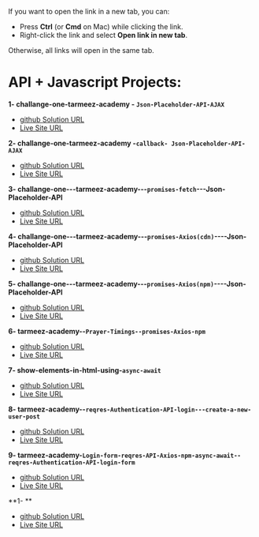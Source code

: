 
If you want to open the link in a new tab, you can:

- Press **Ctrl** (or **Cmd** on Mac) while clicking the link.
- Right-click the link and select **Open link in new tab**.

Otherwise, all links will open in the same tab.

# API + Javascript Projects:

**1- challange-one-tarmeez-academy - `Json-Placeholder-API-AJAX`**

- <a href="https://github.com/olahasan/challange-one-tarmeez-academy---Json-Placeholder-API-AJAX" target="_blank">github Solution URL</a>
- <a href="https://olahasan.github.io/challange-one-tarmeez-academy---Json-Placeholder-API-AJAX/" target="_blank">Live Site URL</a>

**2- challange-one-tarmeez-academy -`callback- Json-Placeholder-API-AJAX`**

- <a href="https://github.com/olahasan/challange-one-tarmeez-academy---callback-Json-Placeholder-API-AJAX" target="_blank">github Solution URL</a>
- <a href="https://olahasan.github.io/challange-one-tarmeez-academy---callback-Json-Placeholder-API-AJAX/" target="_blank">Live Site URL</a>

**3- challange-one---tarmeez-academy---`promises-fetch`---Json-Placeholder-API**

- <a href="https://github.com/olahasan/challange-one---tarmeez-academy---promises-fetch---Json-Placeholder-API" target="_blank">github Solution URL</a>
- <a href="https://olahasan.github.io/challange-one---tarmeez-academy---promises-fetch---Json-Placeholder-API/" target="_blank">Live Site URL</a>

**4- challange-one---tarmeez-academy---`promises-Axios(cdn)`----Json-Placeholder-API**

- <a href="https://github.com/olahasan/challange-one---tarmeez-academy---promises-Axios-cdn----Json-Placeholder-API" target="_blank">github Solution URL</a>
- <a href="https://olahasan.github.io/challange-one---tarmeez-academy---promises-Axios-cdn----Json-Placeholder-API/" target="_blank">Live Site URL</a>

**5- challange-one---tarmeez-academy---`promises-Axios(npm)`----Json-Placeholder-API**

- <a href="https://github.com/olahasan/challange-one---tarmeez-academy---promises-Axios-npm----Json-Placeholder-API" target="_blank">github Solution URL</a>
- <a href="https://challange-tarmeez-axios-npm.netlify.app/" target="_blank">Live Site URL</a>

**6- tarmeez-academy--`Prayer-Timings--promises-Axios-npm`**

- <a href="https://github.com/olahasan/tarmeez-academy--Prayer-Timings--promises-Axios-npm?tab=readme-ov-file" target="_blank">github Solution URL</a>
- <a href="https://olahasan.github.io/tarmeez-academy--Prayer-Timings--promises-Axios-npm/" target="_blank">Live Site URL</a>

**7- show-elements-in-html-using-`async-await`**

- <a href="https://github.com/olahasan/show-elements-in-html-using-async-await" target="_blank">github Solution URL</a>
- <a href="https://olahasan.github.io/show-elements-in-html-using-async-await/" target="_blank">Live Site URL</a>


**8- tarmeez-academy--`reqres-Authentication-API-login---create-a-new-user-post`**

- <a href="https://github.com/olahasan/tarmeez-academy--reqres-Authentication-API-login---create-a-new-user-post?tab=readme-ov-file" target="_blank">github Solution URL</a>
- <a href="https://olahasan.github.io/tarmeez-academy--reqres-Authentication-API-login---create-a-new-user-post/" target="_blank">Live Site URL</a>


**9- tarmeez-academy-`Login-form-reqres-API-Axios-npm-async-await--reqres-Authentication-API-login-form`**

- <a href="https://github.com/olahasan/tarmeez-academy-Login-form-reqres-API-Axios-npm-async-await--reqres-Authentication-API-login-form" target="_blank">github Solution URL</a>
- <a href="https://olahasan.github.io/tarmeez-academy-Login-form-reqres-API-Axios-npm-async-await--reqres-Authentication-API-login-form/" target="_blank">Live Site URL</a>


**1- **

- <a href="" target="_blank">github Solution URL</a>
- <a href="" target="_blank">Live Site URL</a>



